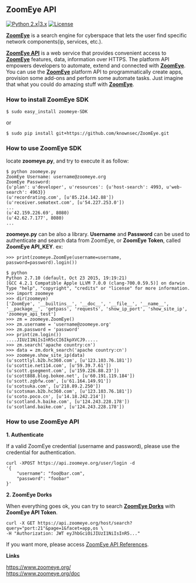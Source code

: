 
## **ZoomEye API**

[![Python 2.x|3.x](https://img.shields.io/badge/python-2.x|3.x-yellow.svg)](https://www.python.org/) [![License](https://img.shields.io/badge/license-GPLv2-red.svg)](https://github.com/knownsec/ZoomEye.git/blob/master/LICENSE) 

[**ZoomEye**](https://www.zoomeye.org/) is a search engine for cyberspace that lets the user find specific network components(ip, services, etc.).

[**ZoomEye API**](https://www.zoomeye.org/doc) is a web service that provides convenient access to [**ZoomEye**](https://www.zoomeye.org/) features, data, information over HTTPS. The platform API empowers developers to automate, extend and connected with [**ZoomEye**](https://www.zoomeye.org/). You can use the [**ZoomEye**](https://www.zoomeye.org/) platform API to programmatically create apps, provision some add-ons and perform some automate tasks. Just imagine that what you could do amazing stuff with [**ZoomEye**](https://www.zoomeye.org/).


### **How to install ZoomEye SDK**

```
$ sudo easy_install zoomeye-SDK
```

or

```
$ sudo pip install git+https://github.com/knownsec/ZoomEye.git
```

### **How to use ZoomEye SDK**

locate **zoomeye.py**, and try to execute it as follow:

```
$ python zoomeye.py
ZoomEye Username: username@zoomeye.org
ZoomEye Password:
{u'plan': u'developer', u'resources': {u'host-search': 4993, u'web-search': 4963}}
(u'recordrating.com', [u'85.214.142.88'])
(u'receiver.sematext.com', [u'54.227.253.0'])
...
(u'42.159.226.69', 8080)
(u'42.62.7.177', 8080)
...
```

**zoomeye.py** can be also a library. **Username** and **Password** can be used to authenticate and search data from ZoomEye, or **ZoomEye Token**, called **ZoomEye API_KEY**. ex:

```
>>> print(zoomeye.ZoomEye(username=username, password=password).login())
```

```
$ python
Python 2.7.10 (default, Oct 23 2015, 19:19:21)
[GCC 4.2.1 Compatible Apple LLVM 7.0.0 (clang-700.0.59.5)] on darwin
Type "help", "copyright", "credits" or "license" for more information.
>>> import zoomeye
>>> dir(zoomeye)
['ZoomEye', '__builtins__', '__doc__', '__file__', '__name__', '__package__', 'getpass', 'requests', 'show_ip_port', 'show_site_ip', 'zoomeye_api_test']
>>> zm = zoomeye.ZoomEye()
>>> zm.username = 'username@zoomeye.org'
>>> zm.password = 'password'
>>> print(zm.login())
....JIUzI1NiIsInR5cCI6IkpXVCJ9.....
>>> zm.search('apache country:cn')
>>> data = zm.dork_search('apache country:cn')
>>> zoomeye.show_site_ip(data)
(u'scottlyl.b2b.hc360.com', [u'123.103.76.181'])
(u'scottie.net114.com', [u'59.39.7.61'])
(u'scott.gsegment.com', [u'159.226.88.23'])
(u'scott888.blog.bokee.net', [u'60.191.119.184'])
(u'scott.zgbfw.com', [u'61.164.149.91'])
(u'scotsuka.com', [u'218.89.2.250'])
(u'scotsman.b2b.hc360.com', [u'123.103.76.181'])
(u'scoto.poco.cn', [u'14.18.242.214'])
(u'scotland.h.baike.com', [u'124.243.228.178'])
(u'scotland.baike.com', [u'124.243.228.178'])
```

### **How to use ZoomEye API**

**1. Authenticate**

If a valid ZoomEye credential (username and password), please use the credential for authentication.

```
curl -XPOST https://api.zoomeye.org/user/login -d
'{
    "username": "foo@bar.com",
    "password": "foobar"
}'
```

**2. ZoomEye Dorks**

When everything goes ok, you can try to search [**ZoomEye Dorks**](https://www.zoomeye.org/component) with **ZoomEye API Token**.

```
curl -X GET https://api.zoomeye.org/host/search?query="port:21"&page=1&facet=app,os \
-H "Authorization: JWT eyJhbGciOiJIUzI1NiIsInR5..."
```

If you want more, please access [ZoomEye API References](https://www.zoomeye.org/doc).


**Links**

https://www.zoomeye.org/  
https://www.zoomeye.org/doc
